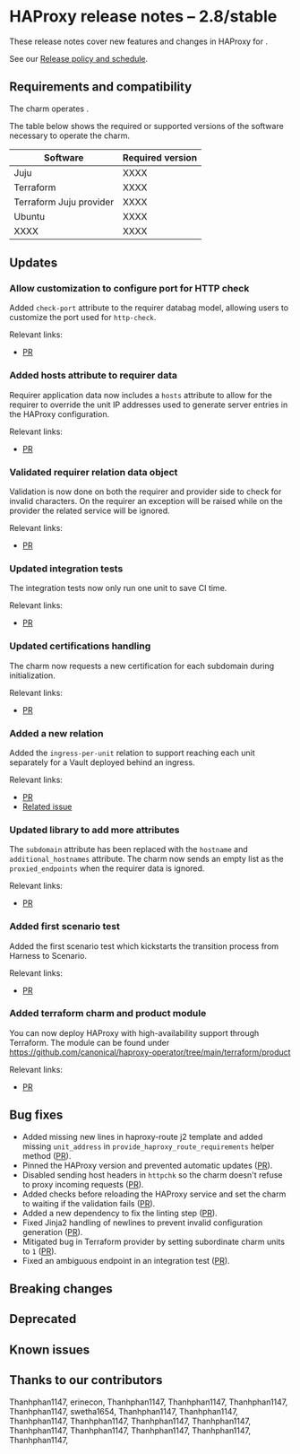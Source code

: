 <!-- Remember to update this file for your charm -- replace <charm-name> with the appropriate name,
follow the release notes policy in the title, and fill in the relevant details. -->

# HAProxy release notes – 2.8/stable

These release notes cover new features and changes in HAProxy for <release condition here>.

<!--
Add an introduction summarizing the most significant features and impactful changes
outlined in this file. Organize this content in bulleted lists of "Main features"
and "Main bug fixes", using past tense to describe each of the items
(for instance, "Added support for X relation").
-->

See our [Release policy and schedule](docs/release-notes/landing-page.md).

## Requirements and compatibility

<!--
Specify the workload version; link to the workload's release notes if available.

Add information about the requirements for this charm in the table
below, for instance, a minimum Juju version. 

If the user will need any specific upgrade instructions for this
release, include those instructions here.

-->

The charm operates <workload name with version>.

The table below shows the required or supported versions of the software necessary to operate the charm.

| Software                | Required version |
|-------------------------|------------------|
| Juju                    | XXXX             |
| Terraform               | XXXX             |
| Terraform Juju provider | XXXX             |
| Ubuntu                  | XXXX             |
| XXXX                    | XXXX             |

## Updates
<!--
Use this section to highlight major and minor features that were added in this release.
The subsection below shows the pattern for each feature. Include links to the relevant PR or commit.
-->

### Allow customization to configure port for HTTP check
Added `check-port` attribute to the requirer databag model, allowing users to customize the port used for `http-check`.
<Add more context and information about the entry>

Relevant links:
* [PR](https://github.com/canonical/haproxy-operator/pull/119)


### Added hosts attribute to requirer data
Requirer application data now includes a `hosts` attribute to allow for the requirer to override the unit IP addresses used to generate server entries in the HAProxy configuration.
<Add more context and information about the entry>

Relevant links:
* [PR](https://github.com/canonical/haproxy-operator/pull/149)


### Validated requirer relation data object
Validation is now done on both the requirer and provider side to check for invalid characters. On the requirer an exception will be raised while on the provider the related service will be ignored.
<Add more context and information about the entry>

Relevant links:
* [PR](https://github.com/canonical/haproxy-operator/pull/118)


### Updated integration tests
The integration tests now only run one unit to save CI time.
<Add more context and information about the entry>

Relevant links:
* [PR](https://github.com/canonical/haproxy-operator/pull/131)


### Updated certifications handling
The charm now requests a new certification for each subdomain during initialization.
<Add more context and information about the entry>

Relevant links:
* [PR](https://github.com/canonical/haproxy-operator/pull/150)


### Added a new relation
Added the `ingress-per-unit` relation to support reaching each unit separately for a Vault deployed behind an ingress.
<Add more context and information about the entry>

Relevant links:
* [PR](https://github.com/canonical/haproxy-operator/pull/153)
* [Related issue](https://github.com/canonical/haproxy-operator/issues/88)


### Updated library to add more attributes
The `subdomain` attribute has been replaced with the `hostname` and `additional_hostnames` attribute. The charm now sends an empty list as the `proxied_endpoints` when the requirer data is ignored.
<Add more context and information about the entry>

Relevant links:
* [PR](https://github.com/canonical/haproxy-operator/pull/152)


### Added first scenario test
Added the first scenario test which kickstarts the transition process from Harness to Scenario.
<Add more context and information about the entry>

Relevant links:
* [PR](https://github.com/canonical/haproxy-operator/pull/108)


### Added terraform charm and product module
You can now deploy HAProxy with high-availability support through Terraform. The module can be found under https://github.com/canonical/haproxy-operator/tree/main/terraform/product
<Add more context and information about the entry>

Relevant links:
* [PR](https://github.com/canonical/haproxy-operator/pull/98)


## Bug fixes
<!--
Add a bulleted list of bug fixes here, with links to the relevant PR/commit.
-->

* Added missing new lines in haproxy-route j2 template and added missing `unit_address` in `provide_haproxy_route_requirements` helper method ([PR](https://github.com/canonical/haproxy-operator/pull/128)).
* Pinned the HAProxy version and prevented automatic updates ([PR](https://github.com/canonical/haproxy-operator/pull/136)).
* Disabled sending host headers in `httpchk` so the charm doesn't refuse to proxy incoming requests ([PR](https://github.com/canonical/haproxy-operator/pull/111)).
* Added checks before reloading the HAProxy service and set the charm to waiting if the validation fails ([PR](https://github.com/canonical/haproxy-operator/pull/122)).
* Added a new dependency to fix the linting step ([PR](https://github.com/canonical/haproxy-operator/pull/105)).
* Fixed Jinja2 handling of newlines to prevent invalid configuration generation ([PR](https://github.com/canonical/haproxy-operator/pull/139)).
* Mitigated bug in Terraform provider by setting subordinate charm units to `1` ([PR](https://github.com/canonical/haproxy-operator/pull/135)).
* Fixed an ambiguous endpoint in an integration test ([PR](https://github.com/canonical/haproxy-operator/pull/129)).


## Breaking changes

<!--
Use this section to highlight any backwards-incompatible changes in this release.
Include links to the relevant PR or commit.
If there are no breaking changes, keep the section and write "No breaking changes".
-->

## Deprecated

<!--
Use this section to highlight any deprecated features in this release.
Include links to the relevant PR or commit.
If there are no deprecated features, keep the section and write "No deprecated features".
-->

## Known issues
<!--
Add a bulleted list with links to unresolved issues – the most important/pressing ones,
the ones being worked on currently, or the ones with the most visibility/traffic.
You don’t need to add links to all the issues in the repository if there are
several – a list of 3-5 issues is sufficient. 
If there are no known issues, keep the section and write "No known issues".
-->

## Thanks to our contributors
<!--
List of contributors based on PRs/commits. Remove this section if there are no contributors in this release.
-->
Thanhphan1147,
erinecon,
Thanhphan1147,
Thanhphan1147,
Thanhphan1147,
Thanhphan1147,
swetha1654,
Thanhphan1147,
Thanhphan1147,
Thanhphan1147,
Thanhphan1147,
Thanhphan1147,
Thanhphan1147,
Thanhphan1147,
Thanhphan1147,
Thanhphan1147,
Thanhphan1147,
Thanhphan1147,



